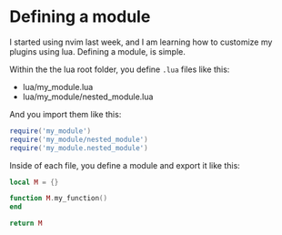 # Defining a module

I started using nvim last week, and I am learning how to customize my plugins
using lua. Defining a module, is simple.

Within the the lua root folder, you define `.lua` files like this:

- lua/my_module.lua
- lua/my_module/nested_module.lua

And you import them like this:
```lua
require('my_module')
require('my_module/nested_module')
require('my_module.nested_module')
```

Inside of each file, you define a module and export it like this:

```lua
local M = {}

function M.my_function()
end

return M
```
